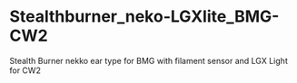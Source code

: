 # Stealthburner_neko-LGXlite_BMG-CW2
Stealth Burner nekko ear type for BMG with filament sensor and LGX Light for CW2
